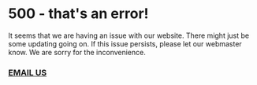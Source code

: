 # 500 - that's an error!

It seems that we are having an issue with our website. There might just be some
updating going on. If this issue persists, please let our webmaster know. We are
sorry for the inconvenience.

### [EMAIL US](mailto:corei8.github@gmail.com)
